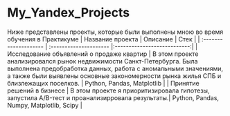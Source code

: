 # My_Yandex_Projects
Ниже представлены проекты, которые были выполнены мною во время обучения в Практикуме
| Название проекта | Описание | Стек | 
| :-------------------- | :--------------------- |:---------------------------:|
| Исследование объявлений о продаже квартир | В этом проекте анализировался рынок недвижимости Санкт-Петербурга. Была выполнена предобработка данных, работа с аномальными значениями, а также были выявлены основные закономерности рынка жилья СПБ и близлежащих поселков. | Python, Pandas, Matplotlib |
| Принятие решений в бизнесе | В этом проекте я приоритизировала гипотезы, запустила A/B-тест и проанализирровала результаты.| Python, Pandas, Numpy, Matplotlib, Scipy |
